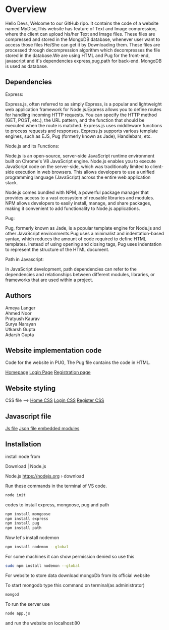 
# Overview 


Hello Devs, Welcome to our GitHub ripo. It contains the code of a website named MyDisc,This website has feature of Text and Image compression, where the client can upload his/her Text and Image files. These files are compressed and stored in the MongoDB database, whenever user want to access those files He/She can get it by Downloading them. These files are processed through decompression algorithm which decompresses the file stored in the database.We are using HTML and Pug for the front-end, javascript and it's
dependencies express,pug,path for back-end. MongoDB is used as database.





## Dependencies
 Express:
 
 Express.js, often referred to as simply Express, is a popular and lightweight web application framework for Node.js.Express allows you to define routes for handling incoming HTTP requests. You can specify the HTTP method (GET, POST, etc.), the URL pattern, and the function that should be executed when the route is matched. Express.js uses middleware functions to process requests and responses. Express.js supports various template engines, such as EJS, Pug (formerly known as Jade), Handlebars, etc. 


 Node.js and its Functions:


Node.js is an open-source, server-side JavaScript runtime environment built on Chrome's V8 JavaScript engine.
Node.js enables you to execute JavaScript code on the server-side, which was traditionally limited to client-side execution in web browsers. This allows developers to use a unified programming language (JavaScript) across the entire web application stack.

Node.js comes bundled with NPM, a powerful package manager that provides access to a vast ecosystem of reusable libraries and modules. NPM allows developers to easily install, manage, and share packages, making it convenient to add functionality to Node.js applications.


Pug:

Pug, formerly known as Jade, is a popular template engine for Node.js and other JavaScript environments.Pug uses a minimalist and indentation-based syntax, which reduces the amount of code required to define HTML templates. Instead of using opening and closing tags, Pug uses indentation to represent the structure of the HTML document.



Path in Javascript:


In JavaScript development, path dependencies can refer to the dependencies and relationships between different modules, libraries, or frameworks that are used within a project.
## Authors

Ameya Langer\
Ahmed Noor\
Pratyush Kaurav\
Surya Narayan\
Utkarsh Gupta\
Adarsh Gupta






## Website implementation code

Code for the website in PUG, The Pug file contains the code in HTML. 

[Homepage](https://github.com/Utkarsh1343/Toolset-Unbounded/blob/main/static/home.pug)
[Login Page](https://github.com/Utkarsh1343/Toolset-Unbounded/blob/main/static/login.pug)
[Registration page](https://github.com/Utkarsh1343/Toolset-Unbounded/blob/main/static/register.pug)







## Website styling

CSS file -->
[Home CSS](https://github.com/Utkarsh1343/Toolset-Unbounded/blob/main/views/stylehome.css)
[Login CSS](https://github.com/Utkarsh1343/Toolset-Unbounded/blob/main/views/stylelogin.css)
[Register CSS](https://github.com/Utkarsh1343/Toolset-Unbounded/blob/main/views/styleregister.css) 



## Javascript file

[Js file](https://github.com/Utkarsh1343/Toolset-Unbounded/blob/main/app.js)
[Json file embedded modules](https://github.com/Utkarsh1343/Toolset-Unbounded/blob/main/package.json)




## Installation

install node from

Download | Node.js

Node.js
https://nodejs.org › download


Run these commands in the terminal of VS code.

 
 ``` bash
 node init
 ```

 codes to install express, mongoose, pug and path
 ```bash
 npm install mongoose 
 npm install express
 npm install pug
 npm install path
 ```

 Now let's install nodemon

 ``` bash
 npm install nodemon --global

 ```
 For some machines it can show permission denied so use this
 ```bash
sudo npm install nodemon --global
 ```
For website to store data download mongoDb from its official website

To start mongodb type this command on terminal(as administrator)
```bash
mongod
```

To run the server use
``` bash
node app.js
```
and run the website on localhost:80






 


